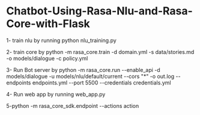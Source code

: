 # Chatbot-Using-Rasa-Nlu-and-Rasa-Core-with-Flask


1- train nlu by 
running python nlu_training.py

2- train core by 
python -m rasa_core.train -d domain.yml -s data/stories.md -o models/dialogue -c policy.yml


3- Run Bot server by
python -m rasa_core.run --enable_api -d models/dialogue -u models/nlu/default/current --cors "*" -o out.log --endpoints endpoints.yml --port 5500 --credentials credentials.yml


4- Run web app by 
running web_app.py


5-python -m rasa_core_sdk.endpoint --actions action
